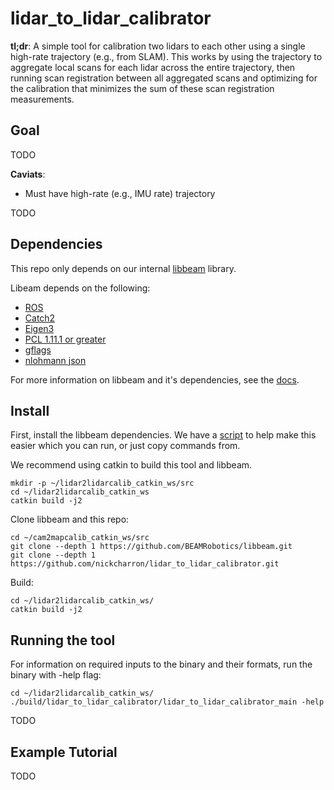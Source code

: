 # lidar_to_lidar_calibrator

**tl;dr**: A simple tool for calibration two lidars to each other using a single high-rate trajectory (e.g., from SLAM). This works by using the trajectory to aggregate local scans for each lidar across the entire trajectory, then running scan registration between all aggregated scans and optimizing for the calibration that minimizes the sum of these scan registration measurements.

## Goal

TODO 

**Caviats**: 

* Must have high-rate (e.g., IMU rate) trajectory

TODO 

## Dependencies

This repo only depends on our internal [libbeam](https://github.com/BEAMRobotics/libbeam) library. 

Libeam depends on the following:

* [ROS](https://www.ros.org/)
* [Catch2](https://github.com/catchorg/Catch2)
* [Eigen3](https://gitlab.com/libeigen/eigen/)
* [PCL 1.11.1 or greater](https://github.com/PointCloudLibrary/pcl)
* [gflags](https://github.com/gflags/gflags)
* [nlohmann json](https://github.com/nlohmann/json)

For more information on libbeam and it's dependencies, see the [docs](https://github.com/BEAMRobotics/libbeam). 

## Install

First, install the libbeam dependencies. We have a [script](https://github.com/BEAMRobotics/libbeam/blob/master/scripts/install.bash) to help make this easier which you can run, or just copy commands from.

We recommend using catkin to build this tool and libbeam.

```
mkdir -p ~/lidar2lidarcalib_catkin_ws/src
cd ~/lidar2lidarcalib_catkin_ws
catkin build -j2
```

Clone libbeam and this repo:

```
cd ~/cam2mapcalib_catkin_ws/src
git clone --depth 1 https://github.com/BEAMRobotics/libbeam.git
git clone --depth 1 https://github.com/nickcharron/lidar_to_lidar_calibrator.git
```

Build:

```
cd ~/lidar2lidarcalib_catkin_ws/
catkin build -j2
```

## Running the tool

For information on required inputs to the binary and their formats, run the binary with -help flag:

```
cd ~/lidar2lidarcalib_catkin_ws/
./build/lidar_to_lidar_calibrator/lidar_to_lidar_calibrator_main -help
```

TODO 

## Example Tutorial

TODO 